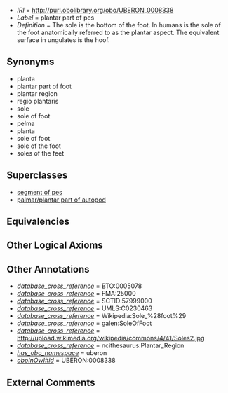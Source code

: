  * *IRI* = http://purl.obolibrary.org/obo/UBERON_0008338
 * *Label* = plantar part of pes
 * *Definition* = The sole is the bottom of the foot. In humans is the sole of the foot anatomically referred to as the plantar aspect. The equivalent surface in ungulates is the hoof.

## Synonyms

 * planta
 * plantar part of foot
 * plantar region
 * regio plantaris
 * sole
 * sole of foot
 * pelma
 * planta
 * sole of foot
 * sole of the foot
 * soles of the feet

## Superclasses

 * [segment of pes](../../UBERON/45/UBERON_0005445.md)
 * [palmar/plantar part of autopod](../../UBERON/37/UBERON_0008837.md)

## Equivalencies


## Other Logical Axioms


## Other Annotations

 * *[database_cross_reference](../../ef/oboInOwl#hasDbXref.md)* = BTO:0005078
 * *[database_cross_reference](../../ef/oboInOwl#hasDbXref.md)* = FMA:25000
 * *[database_cross_reference](../../ef/oboInOwl#hasDbXref.md)* = SCTID:57999000
 * *[database_cross_reference](../../ef/oboInOwl#hasDbXref.md)* = UMLS:C0230463
 * *[database_cross_reference](../../ef/oboInOwl#hasDbXref.md)* = Wikipedia:Sole_%28foot%29
 * *[database_cross_reference](../../ef/oboInOwl#hasDbXref.md)* = galen:SoleOfFoot
 * *[database_cross_reference](../../ef/oboInOwl#hasDbXref.md)* = http://upload.wikimedia.org/wikipedia/commons/4/41/Soles2.jpg
 * *[database_cross_reference](../../ef/oboInOwl#hasDbXref.md)* = ncithesaurus:Plantar_Region
 * *[has_obo_namespace](../../ce/oboInOwl#hasOBONamespace.md)* = uberon
 * *[oboInOwl#id](../../id/oboInOwl#id.md)* = UBERON:0008338

## External Comments

